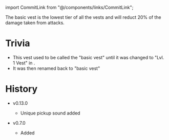import CommitLink from "@/components/links/CommitLink";

The basic vest is the lowest tier of all the vests and will reduct 20% of the damage taken from attacks. 

# Trivia

 - This vest used to be called the "basic vest" until it was changed to "Lvl. 1 Vest" in <CommitLink sha="1da8f75e"/>.
 - It was then renamed back to "basic vest"

# History

 - v0.13.0
   - Unique pickup sound added   

 - v0.7.0
   - Added
 
 
   
